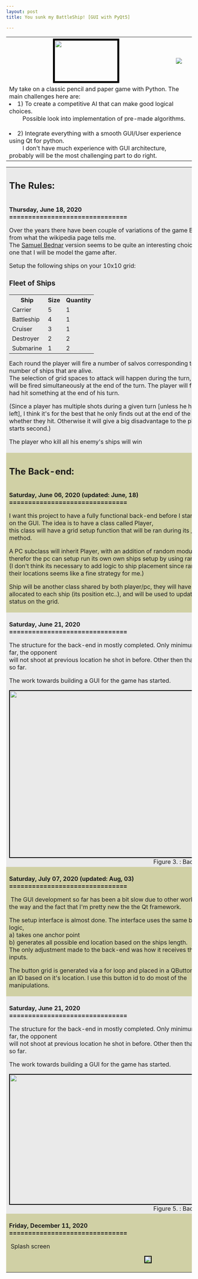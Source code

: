 ```yaml
---
layout: post
title: You sunk my BattleShip! [GUI with PyQt5]

---
```

<table>
  	<tr>
    	<th style="text-align: center; vertical-align: middle;">
    		<img src="{{ site.baseurl }}/assets/img/posts/post2/battleship_icon.png" height="110" width="170" style="border:5px solid black" align="middle">
    	</th>
    	<th>
    		<a href="https://github.com/Peter-AK/Battleship"><img src="https://gh-card.dev/repos/Peter-AK/Battleship.svg"></a>
    	</th>
  	</tr>
  	<tr>
    	<td colspan="2">
    		My take on a classic pencil and paper game with Python. The main challenges here are:
			&nbsp;<li> 1) To create a competitive AI that can make good logical choices.
			<br> &emsp;&emsp; Possible look into implementation of pre-made algorithms.</li>
			&nbsp;<li> 2) Integrate everything with a smooth GUI/User experience using Qt for python.
			<br> &emsp;&emsp; I don't have much experience with GUI architecture, probably will be the most challenging part to do right.</li>
		</td>
  	</tr>
</table>

<table>
	<tr>
    	<td  style="background-color:#eaeaea">
			<h2> The Rules: </h2>
			<b><br>Thursday, June 18, 2020
			<br>===============================</b>
			<p style="text-align:left;">Over the years there have been couple of variations of the game BattleShip from what the wikipedia page tells me.
			<br>The <a href="https://upload.wikimedia.org/wikipedia/commons/thumb/e/e4/Battleships_Paper_Game.svg/2000px-Battleships_Paper_Game.svg.png"> Samuel Bednar</a> version seems to be quite an interesting choice and the one that I will be model the game after.</p>
			<p>Setup the following ships on your 10x10 grid:
			<h3>Fleet of Ships</h3>
			<table>
				<tr>	
				<th>Ship</th>	<th>Size</th>	<th>Quantity</th>
				</tr>
				<tr>
				<td>Carrier</td>	<td>5</td>	<td>1</td>
				</tr>
				<tr>
				<td>Battleship</td>	<td>4</td>	<td>1</td>
				</tr>
				<tr>
				<td>Cruiser</td>	<td>3</td>	<td>1</td>
				</tr>
				<tr>
				<td>Destroyer</td>	<td>2</td>	<td>2</td>
				</tr>
				<tr>
				<td>Submarine</td>	<td>1</td>	<td>2</td>
				</tr>
				</table></p>
			<p>Each round the player will fire a number of salvos corresponding to the number of ships that are alive.
			<br>The selection of grid spaces to attack will happen during the turn, the shots will be fired simultaneously at the end of the turn. The player will find out if he had hit something at the end of his turn.</p>
			<p>(Since a player has multiple shots during a given turn [unless he has 1 ship left], I think it's for the best that he only finds out at the end of the turn whether they hit. Otherwise it will give a big disadvantage to the player who starts second.)</p>
			<p>The player who kill all his enemy's ships will win </p>
		</td>
		<td  style="background-color:#eaeaea">
			<div align="middle"><img src="https://upload.wikimedia.org/wikipedia/commons/e/e4/Battleships_Paper_Game.svg"  style="border:2px solid black ">
			</div><div align="right"> Figure 1. : A typical pen-and-paper version of the game.</div>
		</td>
  	</tr>
  	<tr>
    	<td  style="background-color:#d0d0a5">
			<h2> The Back-end: </h2>
			<b><br>Saturday, June 06, 2020 (updated: June, 18)
			<br>===============================</b>
			<p style="text-align:left;">I want this project to have a fully functional back-end before I start my work on the GUI. The idea is to have a class called Player,
			<br>this class will have a grid setup function that will be ran during its __init__ method.</p>
			<p style="text-align:left;">A PC subclass will inherit Player, with an addition of random module, and therefor the pc can setup run its own own ships setup by using random inputs.
			<br>(I don't think its necessary to add logic to ship placement since randomizing their locations seems like a fine strategy for me.)</p>
			<p>Ship will be another class shared by both player/pc, they will have all the info allocated to each ship (its position etc..), and will be used to update ships status on the grid.</p>
		</td>
		<td  style="background-color:#d0d0a5">
		<br>
		<br>
			<div align="middle"><img src="{{ site.baseurl }}/assets/img/posts/post2/jun-06.png"  style="border:2px solid black "><div align="right"> Figure 2. : Ship testing placement.</div>
			</div>
		</td>
  	</tr>
	  <tr>
    	<td  style="background-color:#eaeaea" colspan='2'>
			<b><br>Saturday, June 21, 2020
			<br>===============================</b>
			<p> The structure for the back-end in mostly completed. Only minimum AI has been implemented so far, the opponent <br>will not shoot at previous location he shot in before. Other then that all the PC selection is random so far.</p>
			<p> The work towards building a GUI for the game has started.</p>
			<div align="middle"><img src="{{ site.baseurl }}/assets/img/posts/post2/workflow.png" height="450" width="750" style="border:2px solid black ">
			</div><div align="right"> Figure 3. : Back end object interaction overview.</div>
		</td>
  	</tr>
	<tr>
    	<td style="background-color:#d0d0a5">
			<b><br>Saturday, July 07, 2020 (updated: Aug, 03)
			<br>===============================</b>
			<p> &nbsp;The GUI development so far has been a bit slow due to other work getting in the way and the fact that I'm pretty new the the Qt framework. </p>
			<p>The setup interface is almost done. The interface uses the same back-end logic,<br> a) takes one anchor point <br>b) generates all possible end location based on the ships length.<br> The only adjustment made to the back-end was how it receives the user inputs. </p>
			<p> The button grid is generated via a for loop and placed in a QButtonGroup with an ID based on it's location. I use this button id to do most of the manipulations.</p>
		</td>
		<td style="background-color:#d0d0a5">
		<br>
		<br>
			<div align="middle"><img src="{{ site.baseurl }}/assets/img/posts/post2/setup_gui.gif"  style="border:2px solid black "><div align="right"> Figure 4. : Setup GUI screen.</div>
			</div>
		</td>
  	</tr>
	  <tr>
    	<td  style="background-color:#eaeaea" colspan='2'>
			<b><br>Saturday, June 21, 2020
			<br>===============================</b>
			<p> The structure for the back-end in mostly completed. Only minimum AI has been implemented so far, the opponent <br>will not shoot at previous location he shot in before. Other then that all the PC selection is random so far.</p>
			<p> The work towards building a GUI for the game has started.</p>
			<div align="middle"><img src="{{ site.baseurl }}/assets/img/posts/post2/combat_gui.gif" height="350" width="750" style="border:2px solid black ">
			</div><div align="right"> Figure 5. : Back end object interaction overview.</div>
		</td>
  	</tr>
	<tr>
    	<td style="background-color:#d0d0a5" colspan='2'>
			<b><br>Friday, December 11, 2020 
			<br>===============================</b>
			<p> &nbsp;Splash screen</p>
			<div align="middle"><img src="{{ site.baseurl }}/assets/img/posts/post2/splash_screen.PNG" style="border:2px solid black "><div align="right"> Figure 6. : Splash screen GUI.</div>
			</div>
		</td>
  	</tr>
</table>

